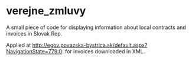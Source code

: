 # verejne_zmluvy
A small piece of code for displaying information about local contracts and invoices in Slovak Rep.

Applied at http://egov.povazska-bystrica.sk/default.aspx?NavigationState=779:0: for invoices downloaded in XML.
